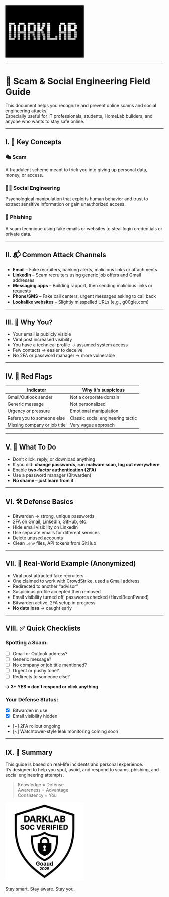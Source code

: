 <img src="images/ASCII_Darklab.png" width="250">

---

# 🔐 Scam & Social Engineering Field Guide

This document helps you recognize and prevent online scams and social engineering attacks.  
Especially useful for IT professionals, students, HomeLab builders, and anyone who wants to stay safe online.

---

## I. 🧠 Key Concepts

### 🎭 Scam
A fraudulent scheme meant to trick you into giving up personal data, money, or access.

### 🕵️‍♂️ Social Engineering
Psychological manipulation that exploits human behavior and trust to extract sensitive information or gain unauthorized access.

### 📩 Phishing
A scam technique using fake emails or websites to steal login credentials or private data.

---

## II. 📬 Common Attack Channels

- **Email** – Fake recruiters, banking alerts, malicious links or attachments
- **LinkedIn** – Scam recruiters using generic job offers and Gmail addresses
- **Messaging apps** – Building rapport, then sending malicious links or requests
- **Phone/SMS** – Fake call centers, urgent messages asking to call back
- **Lookalike websites** – Slightly misspelled URLs (e.g., g00gle.com)

---

## III. 🎯 Why You?

- Your email is publicly visible
- Viral post increased visibility
- You have a technical profile → assumed system access
- Few contacts → easier to deceive
- No 2FA or password manager → more vulnerable

---

## IV. 🚨 Red Flags

| Indicator | Why it's suspicious |
|-----------|---------------------|
| Gmail/Outlook sender | Not a corporate domain |
| Generic message | Not personalized |
| Urgency or pressure | Emotional manipulation |
| Refers you to someone else | Classic social engineering tactic |
| Missing company or job title | Very vague approach |

---

## V. 🧯 What To Do

- Don’t click, reply, or download anything
- If you did: **change passwords, run malware scan, log out everywhere**
- Enable **two-factor authentication (2FA)**
- Use a password manager (Bitwarden)
- **No shame – just learn from it**

---

## VI. 🛠️ Defense Basics

- Bitwarden → strong, unique passwords
- 2FA on Gmail, LinkedIn, GitHub, etc.
- Hide email visibility on LinkedIn
- Use separate emails for different services
- Delete unused accounts
- Clean `.env` files, API tokens from GitHub

---

## VII. 🧪 Real-World Example (Anonymized)

- Viral post attracted fake recruiters
- One claimed to work with CrowdStrike, used a Gmail address
- Redirected to another “advisor”
- Suspicious profile accepted then removed
- Email visibility turned off, passwords checked (HaveIBeenPwned)
- Bitwarden active, 2FA setup in progress
- **No data loss** → caught early

---

## VIII. ✅ Quick Checklists

### Spotting a Scam:
- [ ] Gmail or Outlook address?
- [ ] Generic message?
- [ ] No company or job title mentioned?
- [ ] Urgent or pushy tone?
- [ ] Redirects to someone else?

**→ 3+ YES = don’t respond or click anything**

### Your Defense Status:
- [x] Bitwarden in use
- [x] Email visibility hidden
- [~] 2FA rollout ongoing
- [~] Watchtower-style leak monitoring coming soon

---

## IX. 🧾 Summary

This guide is based on real-life incidents and personal experience.  
It’s designed to help you spot, avoid, and respond to scams, phishing, and social engineering attempts.

> Knowledge = Defense  
> Awareness = Advantage  
> Consistency = You

<img src="images/Darklab_Logo4.png" width="250">

Stay smart. Stay aware. Stay you.
